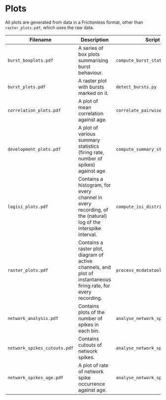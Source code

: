 # Plots

All plots are generated from data in a Frictionless format, other than `raster_plots.pdf`, which uses the raw data.

| Filename | Description | Script |
| --- | --- | --- |
| `burst_boxplots.pdf` | A series of box plots summarising burst behaviour. | `compute_burst_statistics.py` |
| `burst_plots.pdf` | A raster plot with bursts marked on it. | `detect_bursts.py` |
| `correlation_plots.pdf` | A plot of mean correlation against age. | `correlate_pairwise.py` |
| `development_plots.pdf` | A plot of various summary statistics (firing rate, number of spikes) against age | `compute_summary_statistics.py` |
| `logisi_plots.pdf` | Contains a histogram, for every channel in every recording, of the (natural) log of the interspike interval. | `compute_isi_distribution.py` |
| `raster_plots.pdf` | Contains a raster plot, diagram of active channels, and plot of instantaneous firing rate, for every recording. | `process_mcdatatool.py` |
| `network_analysis.pdf` | Contains plots of the number of spikes in each bin. | `analyse_network_spikes.py` |
| `network_spikes_cutouts.pdf` | Contains cutouts of network spikes. | `analyse_network_spikes.py` |
| `network_spikes_age.pdf` | A plot of rate of network spike occurrence against age. | `analyse_network_spikes.py` |